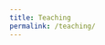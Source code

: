 ```yaml
---
title: Teaching
permalink: /teaching/
---
```

<html lang="en">
<head>
    <meta charset="UTF-8">
    <meta name="viewport" content="width=device-width, initial-scale=1.0">
    <style>
        .container {
            display: flex;
            flex-wrap: wrap;
            gap: 20px;
        }
 hr.solid {
  border-top: 1px solid #bbb;
 margin-top: 5px;
 margin-bottom: 5px;
 }
        .course-code {
            flex: 1;
            max-width: 40%;
            padding: 20px;
	padding-right:10px;		
        }
        .course-info {
            flex: 1;
         width: 60%;
            padding: 20px;
        }
	.course-full {
	flex: 1;
 	width: 100%;
	padding: 20px;

	}
 .course-full h2 {
            margin-top: 0;
	    font-size: 20px;
     	 font-weight:600;
        }
        .course-code h2 {
            margin-top: 0;
	    font-size: 20px;
     	 font-weight:600;
        }
        .course-info a {
            color: blue;
            text-decoration: none;
        }
        .course-info a:hover {
            text-decoration: underline;
        }
	.course-full a {
             color: blue;
	}
        @media only screen and (max-width: 600px) {
        .course-code {
            flex: 1;
           min-width: 100%;
	   padding: 20px 0 20px 0;
        }
        .course-info {
            flex: 1;
         min-width: 100%;
         margin-top:-70px;
	 padding: 20px 0 20px 0;
        }
	.course-full {
	flex: 1;
 	width: 100%;
	padding: 20px 0 20px 0; }
                .course-info a {
		margin-top:0;
        }
	.course-full a {
             color: #blue;
	}

    </style>
</head>
<body>
    <div class="container">
    <div class="course-code">
        <h2>MGSC 310</h2>
        <p>Statistical Models in Business Analytics (Introduction to Machine Learning)</p>
    </div>
    <div class="course-info">
        <p>Fall 2022 (x2) [<a href="/assets/teaching/MGSC-310-01_Fall_2020_Syllabus-1.pdf" target="_blank">Syllabus</a>] [Instructor rating: 4.6/5]</p>
        <p>Fall 2021 (x2) [<a href="/assets/teaching/MGSC-310-01_Fall_2020_Syllabus-1-2.pdf" target="_blank">Syllabus</a>] [Instructor rating: 4.1/5]</p>
        <p>Fall 2020 (x2) [<a href="/assets/teaching/MGSC-310-01_Fall_2020_Syllabus-1-3.pdf"  target="_blank">Syllabus</a>] [Instructor rating: 4.27/5]</p>
        <p>Fall 2019 (x2) [Instructor rating: 4.32/5]</p>
    </div>
</div>
	        <hr class="solid">
<div class="container">
    <div class="course-code">
        <h2>BUS 659</h2>
        <p>Machine Learning for Managers</p>
    </div>
    <div class="course-info">
        <p>Spring 2023 [<a href="/assets/teaching/Syllabus-for-BUS-696-01.pdf"  target="_blank">Syllabus</a>] [Instructor rating: 4.38/5]</p>
        <p>Fall 2021 [<a href="/assets/teaching/Syllabus-for-BUS-696-01-2.pdf"  target="_blank">Syllabus</a>] [Instructor rating: 4.88/5]</p>
        <p>Fall 2020 [<a href="/assets/teaching/Syllabus-for-BUS-696-01-3.pdf"  target="_blank">Syllabus</a>] [Instructor rating: 4.49/5]</p>
        <p>Fall 2019 [Instructor rating: 3.49/5]</p>
    </div>
</div>
	        <hr class="solid">
<div class="container">
    <div class="course-code">
        <h2>ECON 441</h2>
        <p>Development Economics</p>
    </div>
    <div class="course-info">
        <p>Fall 2018 [<a href="https://www.dropbox.com/s/ibzw0uoler38ov5/ECON441_syllabus_v3.pdf?dl=0"  target="_blank">Syllabus</a>] [Instructor rating: 4.45/5]</p>
        <p>Spring 2018 [Instructor rating: 3.81/5]</p>
    </div>
</div>
	        <hr class="solid">
<div class="container">
    <div class="course-code">
        <h2>MGSC 207</h2>
        <p>Introduction to Business Analytics</p>
    </div>
    <div class="course-info">
        <p>Fall 2017 [<a href="https://www.dropbox.com/scl/fi/3brgp3qdo24aeblfxoyur/MGSC207_syllabus.pdf?rlkey=5cq7iqbu714bip3f2elbmnp9g&e=1&dl=0"  target="_blank">Syllabus</a>] [Instructor rating: 4.21/5]</p>
    </div>
</div>
	        <hr class="solid">
<div class="container">
    <div class="course-code">
        <h2>MIT</h2>
        <p>Quantitative Research Methods III (Political Science PhD quantitative sequence)</p>
    </div>
    <div class="course-info">
        <p>Fall 2017 [<a href="https://www.dropbox.com/scl/fi/w1f6xk3uomlzncuz5jhqc/17-804-Syllabus-Fall2016.pdf?rlkey=59gyxd0u8f42zzbaie8fnrvvw&e=1&dl=0"  target="_blank">Syllabus</a>]</p>
    </div>
</div>
	        <hr class="solid">
<div class="container">
    <div class="course-code">
        <h2>Wellesley College</h2>
        <p>Development Economics</p>
    </div>
    <div class="course-info">
        <p>Spring 2016 [<a href="https://www.dropbox.com/scl/fi/y91kjhrvz2lywpv/Econ101_S16_Syllabus.pdf?rlkey=2m57pkfr1qgwm9x0ik9urdbpk&e=1&dl=0"  target="_blank">Syllabus</a>] [92.8% course recommend/strongly recommend/neutral]</p>
    </div>
</div>
	        <hr class="solid">
<div class="container">
    <div class="course-code">
        <h2>Wellesley College</h2>
        <p>Introductory Microeconomics</p>
    </div>
    <div class="course-info">
        <p>Spring 2016 (x2) [<a href="https://www.dropbox.com/scl/fi/u6thbhhbsnp4vr2r3fu3z/Econ220_S16_Syllabus.pdf?rlkey=hv77lrlcs7t0xmwmy585kp3tl&e=1&dl=0"  target="_blank">Syllabus</a>] [95.2% course recommend/strongly recommend/neutral]</p>
    </div>
</div>
	        <hr class="solid">
<div class="container">
    <div class="course-code">
        <h2>World Bank</h2>
        <p>Introduction to Machine Learning</p>
    </div>
    <div class="course-info">
        <p>Winter 2019 [Instructor rating: 6.23/7]</p>
        <p>Summer 2018 [Instructor rating: 6.07/7]</p>
        <p>Summer 2017 [Instructor rating: 6.64/7]</p>
        <p>Summer 2016</p>
    </div>
</div>
	        <hr class="solid">
<div class="container">
    <div class="course-full">
        <h2>Other Short Courses</h2>
        <p>Anahuac University, Mexico City, Introduction to Machine Learning, Winter 2020 </p>
    </div>
    
</div>
	        <hr class="solid">
<div class="container">
    <div class="course-full">
        <h2>Inter-American Development Bank</h2>
        <p>Introduction to Machine Learning, 2018</p>
    </div>
    
</div>
	        <hr class="solid">
<div class="container">
    <div class="course-full">
        <h2>Central Bank of Belize</h2>
        <p>Introduction to Machine Learning, 2020</p>
    </div>
    
</div>
	        <hr class="solid">
<div class="container">
    <div class="course-full">
        <h2>Statistical Institute of Belize</h2>
        <p>Introduction to Machine Learning, 2019</p>
    </div>
    
</div>
	        <hr class="solid">
<div class="container">
    <div class="course-full">
        <h2>Arconic</h2>
        <p>Introduction to Deep Learning, 2018</p>
    </div>
    
</div>
</body>
</html>
